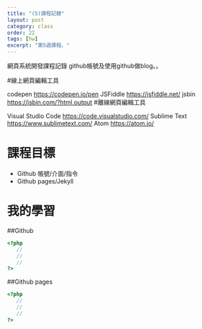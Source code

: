 ```yaml
---
title: "(5)課程記錄"
layout: post
category: class
order: 22
tags: [hw]
excerpt: "第5週課程。"
---
```

網頁系統開發課程記錄 github帳號及使用github做blog。。

#線上網頁編輯工具

codepen https://codepen.io/pen JSFiddle https://jsfiddle.net/ jsbin https://jsbin.com/?html,output #離線網頁編輯工具

Visual Studio Code https://code.visualstudio.com/ Sublime Text https://www.sublimetext.com/ Atom https://atom.io/

# 課程目標
- Github 帳號/介面/指令
- Github pages/Jekyll

# 我的學習

##Github



```php
<?php
   //
   //
   //
?>
```
##Github pages

```php
<?php
   //
   //
   //
?>
```


[1]: https://github.com/        "GitHub"
[2]: https://pages.github.com/  "GitHub Pages"
[3]: https://jekyllrb.com/      "Jekyll"
[4]: http://markdown.tw         "Markdown文件"
[5]: http://dillinger.io/       "Dillinger"








